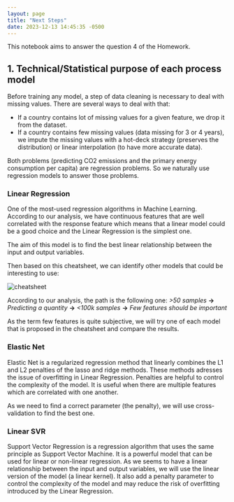 ```yaml
---
layout: page
title: "Next Steps"
date: 2023-12-13 14:45:35 -0500
---
```


This notebook aims to answer the question 4 of the Homework.

## 1. Technical/Statistical purpose of each process model

Before training any model, a step of data cleaning is necessary to deal with missing values. There are several ways to deal with that:

- If a country contains lot of missing values for a given feature, we drop it from the dataset.
- If a country contains few missing values (data missing for 3 or 4 years), we impute the missing values with a hot-deck strategy (preserves the distribution) or linear interpolation (to have more accurate data).

Both problems (predicting CO2 emissions and the primary energy consumption per capita) are regression problems. So we naturally use regression models to answer those problems.

### Linear Regression

One of the most-used regression algorithms in Machine Learning. According to our analysis, we have continuous features that are well correlated with the response feature which means that a linear model could be a good choice and the Linear Regression is the simplest one.

The aim of this model is to find the best linear relationship between the input and output variables.

Then based on this cheatsheet, we can identify other models that could be interesting to use:

![cheatsheet](https://scikit-learn.org/stable/_static/ml_map.png)

According to our analysis, the path is the following one: _>50 samples_ **->** _Predicting a quantity_ **->** _<100k samples_ **->** _Few features should be important_

As the term few features is quite subjective, we will try one of each model that is proposed in the cheatsheet and compare the results.

### Elastic Net

Elastic Net is a regularized regression method that linearly combines the L1 and L2 penalties of the lasso and ridge methods. These methods adresses the issue of overfitting in Linear Regression. Penalties are helpful to control the complexity of the model. It is useful when there are multiple features which are correlated with one another.

As we need to find a correct parameter (the penalty), we will use cross-validation to find the best one.

### Linear SVR

Support Vector Regression is a regression algorithm that uses the same principle as Support Vector Machine. It is a powerful model that can be used for linear or non-linear regression. As we seems to have a linear relationship between the input and output variables, we will use the linear version of the model (a linear kernel). It also add a penalty parameter to control the complexity of the model and may reduce the risk of overfitting introduced by the Linear Regression.
